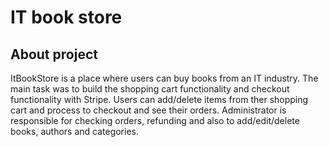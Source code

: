 # IT book store
## About project
ItBookStore is a place where users can buy books from an IT industry. The main task was to build the shopping cart functionality and checkout functionality with Stripe. Users can add/delete items from ther shopping cart and process to checkout and see their orders. Administrator is responsible for checking orders, refunding and also to add/edit/delete books, authors and categories.
